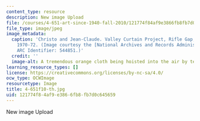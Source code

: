 ```yaml
---
content_type: resource
description: New image Upload
file: /courses/4-651-art-since-1940-fall-2010/121774f84af9e3866fb8fb7d0c645659_4-651f10-th.jpg
file_type: image/jpeg
image_metadata:
  caption: 'Christo and Jean-Claude. Valley Curtain Project, Rifle Gap, Colorado,
    1970-72. (Image courtesy the [National Archives and Records Administration](http://www.archives.gov/).
    ARC Identifier: 544851.)'
  credit: ''
  image-alt: A tremendous orange cloth being hoisted into the air by teams of workers.
learning_resource_types: []
license: https://creativecommons.org/licenses/by-nc-sa/4.0/
ocw_type: OCWImage
resourcetype: Image
title: 4-651f10-th.jpg
uid: 121774f8-4af9-e386-6fb8-fb7d0c645659
---
```

New image Upload